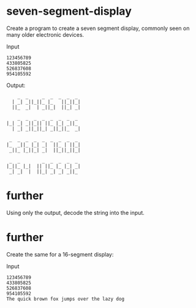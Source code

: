 # seven-segment-display

Create a program to create a seven segment display, commonly seen on many older electronic devices.


 
Input

```
123456789
433805825
526837608
954105592
```

Output:

```
    _  _     _  _  _  _  _ 
  | _| _||_||_ |_   ||_||_|
  ||_  _|  | _||_|  ||_| _|

    _  _  _  _  _  _  _  _ 
|_| _| _||_|| ||_ |_| _||_ 
  | _| _||_||_| _||_||_  _|

 _  _  _  _  _  _  _  _  _ 
|_  _||_ |_| _|  ||_ | ||_|
 _||_ |_||_| _|  ||_||_||_|

 _  _        _  _  _  _  _ 
|_||_ |_|  || ||_ |_ |_| _|
 _| _|  |  ||_| _| _| _||_  
```
 
# further

Using only the output, decode the string into the input.


# further
Create the same for a 16-segment display:

Input

```
123456789
433805825
526837608
954105592
The quick brown fox jumps over the lazy dog
```
